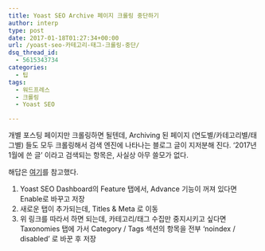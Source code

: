 ```yaml
---
title: Yoast SEO Archive 페이지 크롤링 중단하기
author: interp
type: post
date: 2017-01-18T01:27:34+00:00
url: /yoast-seo-카테고리-태그-크롤링-중단/
dsq_thread_id:
  - 5615343734
categories:
  - 팁
tags:
  - 워드프레스
  - 크롤링
  - Yoast SEO

---
```

개별 포스팅 페이지만 크롤링하면 될텐데, Archiving 된 페이지 (연도별/카테고리별/태그별) 들도 모두 크롤링해서 검색 엔진에 나타나는 블로그 글이 지저분해 진다. &#8216;2017년 1월에 쓴 글&#8217; 이라고 검색되는 항목은, 사실상 아무 쓸모가 없다.

해답은 [여기][1]를 참고했다.

  1. Yoast SEO Dashboard의 Feature 탭에서, Advance 기능이 꺼져 있다면 Enable로 바꾸고 저장
  2. 새로운 탭이 추가되는데, Titles & Meta 로 이동
  3. 위 링크를 따라서 하면 되는데, 카테고리/태그 수집만 중지시키고 싶다면 Taxonomies 탭에 가서 Category / Tags 섹션의 항목을 전부 &#8216;noindex / disabled&#8217; 로 바꾼 후 저장

 [1]: https://www.shoutmeloud.com/how-to-set-up-yoast-wordpress-seo-plugin-configuration.html